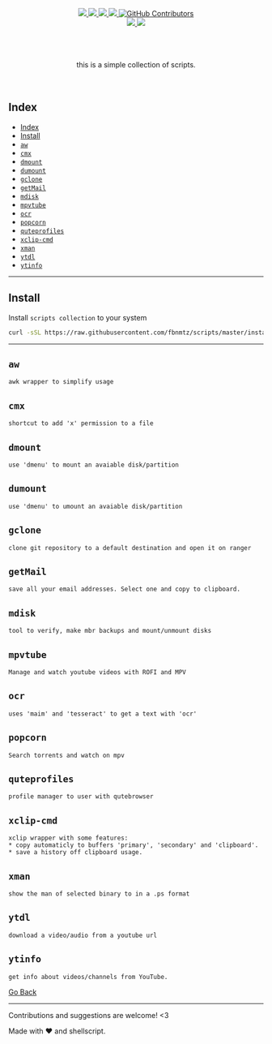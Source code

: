 <!--
 ############################################################################
 Project: scripts (none)
 File...: readme.md
 Created: Friday, 2023/03/31 - 04:54:21
 Author.: @fbnmtz, (fabiano.matoz@gmail.com)
 ~·~·~·~·~·~·~·~·~·~·~·~·~~·~·~·~·~·~·~·~·~·~·~·~·~~·~·~·~·~·~~·~·~·~·~·~·~·~
 Last Modified: Sunday, 2023/09/10 - 09:40:25
 Modified By..: @fbnmtz, (fabiano.matoz@gmail.com)
 ~·~·~·~·~·~·~·~·~·~·~·~·~~·~·~·~·~·~·~·~·~·~·~·~·~~·~·~·~·~·~~·~·~·~·~·~·~·~
 Version: 0.0.1.64
 ~·~·~·~·~·~·~·~·~·~·~·~·~~·~·~·~·~·~·~·~·~·~·~·~·~~·~·~·~·~·~~·~·~·~·~·~·~·~
 Description: 
  >
 ############################################################################
 HISTORY:
-->

<p align="center">
    <a href="https://www.codefactor.io/repository/github/fbnmtz/scripts/">
        <img src="https://www.codefactor.io/repository/github/fbnmtz/scripts/badge">
    </a>
    <a href="https://github.com/fbnmtz/shell/issues">
        <img src="https://img.shields.io/github/issues/fbnmtz/shell.svg">
    </a>
    <a href="https://img.shields.io/github/forks/fbnmtz/shell.svg">
        <img src="https://img.shields.io/github/forks/fbnmtz/shell.svg">
    </a>
    <a href="https://github.com/fbnmtz/shell/stargazers">
        <img src="https://img.shields.io/github/stars/fbnmtz/shell.svg">
    </a>
    <a href="https://github.com/fbnmtz/shell/graphs/contributors">
      <img alt="GitHub Contributors" src="https://img.shields.io/github/contributors/fbnmtz/shell" />
    </a>
    </br>
    <a href="https://repology.org/metapackage/shell/versions">
        <img src="https://repology.org/badge/tiny-repos/shell.svg">
    </a>
    <a href="https://gitHub.com/fbnmtz/scripts/releases/">
        <img src="https://img.shields.io/github/release/fbnmtz/scripts.svg">
    </a>
    <!-- <a href="#">
        <img src="https://img.shields.io/github/downloads/fbnmtz/scripts/total">
    </a> -->
</p>

<p align="center">
    </br></br></br>this is a simple collection of scripts.</br></br></br>
</p>

## Index

- [Index](#index)
- [Install](#install)
- [`aw`](#aw)
- [`cmx`](#cmx)
- [`dmount`](#dmount)
- [`dumount`](#dumount)
- [`gclone`](#gclone)
- [`getMail`](#getmail)
- [`mdisk`](#mdisk)
- [`mpvtube`](#mpvtube)
- [`ocr`](#ocr)
- [`popcorn`](#popcorn)
- [`quteprofiles`](#quteprofiles)
- [`xclip-cmd`](#xclip-cmd)
- [`xman`](#xman)
- [`ytdl`](#ytdl)
- [`ytinfo`](#ytinfo)

---

## Install

Install `scripts collection` to your system

```bash
curl -sSL https://raw.githubusercontent.com/fbnmtz/scripts/master/install | bash 

```

---

## `aw`

```
awk wrapper to simplify usage
```

## `cmx`
```
shortcut to add 'x' permission to a file
```
## `dmount`
```
use 'dmenu' to mount an avaiable disk/partition
```
## `dumount`
```
use 'dmenu' to umount an avaiable disk/partition
```

## `gclone`
```
clone git repository to a default destination and open it on ranger
```

## `getMail`
```
save all your email addresses. Select one and copy to clipboard.
```
## `mdisk`
```
tool to verify, make mbr backups and mount/unmount disks
```

## `mpvtube`
```
Manage and watch youtube videos with ROFI and MPV
```
## `ocr`
```
uses 'maim' and 'tesseract' to get a text with 'ocr'
```

## `popcorn`
```
Search torrents and watch on mpv
```
## `quteprofiles`
```
profile manager to user with qutebrowser
```

## `xclip-cmd`
```
xclip wrapper with some features:
* copy automaticly to buffers 'primary', 'secondary' and 'clipboard'.
* save a history off clipboard usage.

```

## `xman`
```
show the man of selected binary to in a .ps format
```

## `ytdl`
```
download a video/audio from a youtube url
```

## `ytinfo`
```
get info about videos/channels from YouTube.
```

[Go Back](#index)

---

Contributions and suggestions are welcome! &lt;3

Made with ❤️ and shellscript.
